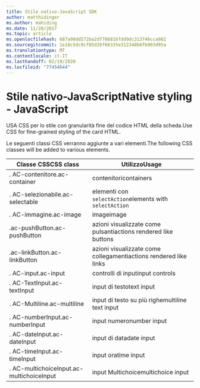 ```yaml
---
title: Stile nativo-JavaScript SDK
author: matthidinger
ms.author: mahiding
ms.date: 11/28/2017
ms.topic: article
ms.openlocfilehash: 687a90dd572ba2df786816fdd9dc313746cca982
ms.sourcegitcommit: 1e18c5dc0cf85d26f66335e312348bbfb903d95a
ms.translationtype: MT
ms.contentlocale: it-IT
ms.lasthandoff: 02/19/2020
ms.locfileid: "77454644"
---
```

# <a name="native-styling---javascript"></a><span data-ttu-id="680e0-102">Stile nativo-JavaScript</span><span class="sxs-lookup"><span data-stu-id="680e0-102">Native styling - JavaScript</span></span>

<span data-ttu-id="680e0-103">USA CSS per lo stile con granularità fine del codice HTML della scheda.</span><span class="sxs-lookup"><span data-stu-id="680e0-103">Use CSS for fine-grained styling of the card HTML.</span></span>

<span data-ttu-id="680e0-104">Le seguenti classi CSS verranno aggiunte a vari elementi.</span><span class="sxs-lookup"><span data-stu-id="680e0-104">The following CSS classes will be added to various elements.</span></span>

| <span data-ttu-id="680e0-105">Classe CSS</span><span class="sxs-lookup"><span data-stu-id="680e0-105">CSS class</span></span> | <span data-ttu-id="680e0-106">Utilizzo</span><span class="sxs-lookup"><span data-stu-id="680e0-106">Usage</span></span> |
|---|---|
| <span data-ttu-id="680e0-107">. AC-contenitore</span><span class="sxs-lookup"><span data-stu-id="680e0-107">.ac-container</span></span> | <span data-ttu-id="680e0-108">contenitori</span><span class="sxs-lookup"><span data-stu-id="680e0-108">containers</span></span> |
| <span data-ttu-id="680e0-109">. AC-selezionabile</span><span class="sxs-lookup"><span data-stu-id="680e0-109">.ac-selectable</span></span>  | <span data-ttu-id="680e0-110">elementi con `selectAction`</span><span class="sxs-lookup"><span data-stu-id="680e0-110">elements with `selectAction`</span></span> |
| <span data-ttu-id="680e0-111">. AC-immagine</span><span class="sxs-lookup"><span data-stu-id="680e0-111">.ac-image</span></span> | <span data-ttu-id="680e0-112">image</span><span class="sxs-lookup"><span data-stu-id="680e0-112">image</span></span> |
| <span data-ttu-id="680e0-113">.ac-pushButton</span><span class="sxs-lookup"><span data-stu-id="680e0-113">.ac-pushButton</span></span> | <span data-ttu-id="680e0-114">azioni visualizzate come pulsanti</span><span class="sxs-lookup"><span data-stu-id="680e0-114">actions rendered like buttons</span></span> |
| <span data-ttu-id="680e0-115">.ac-linkButton</span><span class="sxs-lookup"><span data-stu-id="680e0-115">.ac-linkButton</span></span>  | <span data-ttu-id="680e0-116">azioni visualizzate come collegamenti</span><span class="sxs-lookup"><span data-stu-id="680e0-116">actions rendered like links</span></span> |
| <span data-ttu-id="680e0-117">. AC-input</span><span class="sxs-lookup"><span data-stu-id="680e0-117">.ac-input</span></span> | <span data-ttu-id="680e0-118">controlli di input</span><span class="sxs-lookup"><span data-stu-id="680e0-118">input controls</span></span>|
| <span data-ttu-id="680e0-119">. AC-TextInput</span><span class="sxs-lookup"><span data-stu-id="680e0-119">.ac-textInput</span></span>| <span data-ttu-id="680e0-120">input di testo</span><span class="sxs-lookup"><span data-stu-id="680e0-120">text input</span></span> |
| <span data-ttu-id="680e0-121">. AC-Multiline</span><span class="sxs-lookup"><span data-stu-id="680e0-121">.ac-multiline</span></span> | <span data-ttu-id="680e0-122">input di testo su più righe</span><span class="sxs-lookup"><span data-stu-id="680e0-122">multiline text input</span></span> |
| <span data-ttu-id="680e0-123">. AC-numberInput</span><span class="sxs-lookup"><span data-stu-id="680e0-123">.ac-numberInput</span></span> | <span data-ttu-id="680e0-124">input numero</span><span class="sxs-lookup"><span data-stu-id="680e0-124">number input</span></span>|
| <span data-ttu-id="680e0-125">. AC-dateInput</span><span class="sxs-lookup"><span data-stu-id="680e0-125">.ac-dateInput</span></span> | <span data-ttu-id="680e0-126">input di data</span><span class="sxs-lookup"><span data-stu-id="680e0-126">date input</span></span>|
| <span data-ttu-id="680e0-127">. AC-timeInput</span><span class="sxs-lookup"><span data-stu-id="680e0-127">.ac-timeInput</span></span> | <span data-ttu-id="680e0-128">input ora</span><span class="sxs-lookup"><span data-stu-id="680e0-128">time input</span></span> |
| <span data-ttu-id="680e0-129">. AC-multichoiceInput</span><span class="sxs-lookup"><span data-stu-id="680e0-129">.ac-multichoiceInput</span></span> | <span data-ttu-id="680e0-130">input Multichoice</span><span class="sxs-lookup"><span data-stu-id="680e0-130">multichoice input</span></span>|